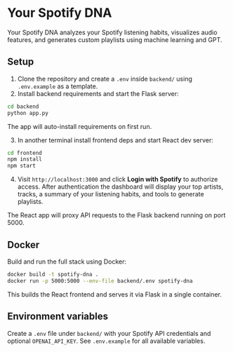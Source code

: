 # Your Spotify DNA

Your Spotify DNA analyzes your Spotify listening habits, visualizes audio features, and generates custom playlists using machine learning and GPT.

## Setup

1. Clone the repository and create a `.env` inside `backend/` using `.env.example` as a template.
2. Install backend requirements and start the Flask server:

```bash
cd backend
python app.py
```

The app will auto-install requirements on first run.

3. In another terminal install frontend deps and start React dev server:

```bash
cd frontend
npm install
npm start
```
4. Visit `http://localhost:3000` and click **Login with Spotify** to authorize access.
   After authentication the dashboard will display your top artists, tracks, a summary of your
   listening habits, and tools to generate playlists.


The React app will proxy API requests to the Flask backend running on port 5000.

## Docker

Build and run the full stack using Docker:

```bash
docker build -t spotify-dna .
docker run -p 5000:5000 --env-file backend/.env spotify-dna
```

This builds the React frontend and serves it via Flask in a single container.

## Environment variables

Create a `.env` file under `backend/` with your Spotify API credentials and optional `OPENAI_API_KEY`. See `.env.example` for all available variables.

